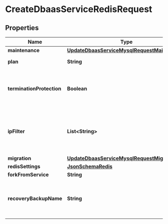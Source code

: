 

# CreateDbaasServiceRedisRequest


## Properties

| Name | Type | Description | Notes |
|------------ | ------------- | ------------- | -------------|
|**maintenance** | [**UpdateDbaasServiceMysqlRequestMaintenance**](UpdateDbaasServiceMysqlRequestMaintenance.md) |  |  [optional] |
|**plan** | **String** | Subscription plan |  |
|**terminationProtection** | **Boolean** | Service is protected against termination and powering off |  [optional] |
|**ipFilter** | **List&lt;String&gt;** | Allow incoming connections from CIDR address block, e.g. &#39;10.20.0.0/16&#39; |  [optional] |
|**migration** | [**UpdateDbaasServiceMysqlRequestMigration**](UpdateDbaasServiceMysqlRequestMigration.md) |  |  [optional] |
|**redisSettings** | [**JsonSchemaRedis**](JsonSchemaRedis.md) |  |  [optional] |
|**forkFromService** | **String** |  |  [optional] |
|**recoveryBackupName** | **String** | Name of a backup to recover from for services that support backup names |  [optional] |



